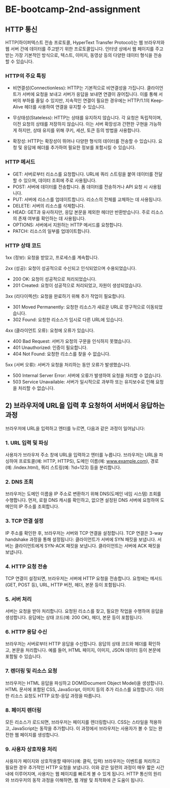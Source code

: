 # BE-bootcamp-2nd-assignment


## HTTP 통신
HTTP(하이퍼텍스트 전송 프로토콜, HyperText Transfer Protocol)는 웹 브라우저와 웹 서버 간에 데이터를 주고받기 위한 프로토콜입니다. 인터넷 상에서 웹 페이지를 주고받는 가장 기본적인 방식으로, 텍스트, 이미지, 동영상 등의 다양한 데이터 형식을 전송할 수 있습니다.

### HTTP의 주요 특징
- 비연결성(Connectionless): HTTP는 기본적으로 비연결성을 가집니다. 클라이언트가 서버에 요청을 보내고 서버가 응답을 보내면 연결이 끊어집니다. 이를 통해 서버의 부하를 줄일 수 있지만, 지속적인 연결이 필요한 경우에는 HTTP/1.1의 Keep-Alive 헤더를 사용하여 연결을 유지할 수 있습니다.

- 무상태성(Stateless): HTTP는 상태를 유지하지 않습니다. 각 요청은 독립적이며, 이전 요청의 상태를 저장하지 않습니다. 이는 서버 확장성과 간편한 구현을 가능하게 하지만, 상태 유지를 위해 쿠키, 세션, 토큰 등의 방법을 사용합니다.

- 확장성: HTTP는 확장성이 뛰어나 다양한 형식의 데이터를 전송할 수 있습니다. 요청 및 응답에 헤더를 추가하여 필요한 정보를 포함시킬 수 있습니다.

### HTTP 메서드
- GET: 서버로부터 리소스를 요청합니다. URL에 쿼리 스트링을 붙여 데이터를 전달할 수 있으며, 데이터 조회에 주로 사용됩니다.
- POST: 서버에 데이터를 전송합니다. 폼 데이터를 전송하거나 API 요청 시 사용됩니다.
- PUT: 서버에 리소스를 업데이트합니다. 리소스의 전체를 교체하는 데 사용됩니다.
- DELETE: 서버의 리소스를 삭제합니다.
- HEAD: GET과 유사하지만, 응답 본문을 제외한 헤더만 반환받습니다. 주로 리소스의 존재 여부를 확인하는 데 사용됩니다.
- OPTIONS: 서버에서 지원하는 HTTP 메서드를 요청합니다.
- PATCH: 리소스의 일부를 업데이트합니다.

### HTTP 상태 코드
1xx (정보): 요청을 받았고, 프로세스를 계속합니다.

2xx (성공): 요청이 성공적으로 수신되고 인식되었으며 수용되었습니다.
- 200 OK: 요청이 성공적으로 처리되었습니다.
- 201 Created: 요청이 성공적으로 처리되었고, 자원이 생성되었습니다.

3xx (리다이렉션): 요청을 완료하기 위해 추가 작업이 필요합니다.
- 301 Moved Permanently: 요청한 리소스가 새로운 URL로 영구적으로 이동되었습니다.
- 302 Found: 요청한 리소스가 임시로 다른 URL에 있습니다.

4xx (클라이언트 오류): 요청에 오류가 있습니다.
- 400 Bad Request: 서버가 요청의 구문을 인식하지 못했습니다.
- 401 Unauthorized: 인증이 필요합니다.
- 404 Not Found: 요청한 리소스를 찾을 수 없습니다.

5xx (서버 오류): 서버가 요청을 처리하는 동안 오류가 발생했습니다.
- 500 Internal Server Error: 서버에 오류가 발생하여 요청을 처리할 수 없습니다.
- 503 Service Unavailable: 서버가 일시적으로 과부하 또는 유지보수로 인해 요청을 처리할 수 없습니다.

## 2) 브라우저에 URL을 입력 후 요청하여 서버에서 응답하는 과정
브라우저에 URL을 입력하고 엔터를 누르면, 다음과 같은 과정이 일어납니다:

### 1. URL 입력 및 파싱
사용자가 브라우저 주소 창에 URL을 입력하고 엔터를 누릅니다.
브라우저는 URL을 파싱하여 프로토콜(예: HTTP, HTTPS), 도메인 이름(예: www.example.com), 경로(예: /index.html), 쿼리 스트링(예: ?id=123) 등을 분리합니다.

### 2. DNS 조회
브라우저는 도메인 이름을 IP 주소로 변환하기 위해 DNS(도메인 네임 시스템) 조회를 수행합니다.
먼저, 로컬 DNS 캐시를 확인하고, 없으면 설정된 DNS 서버에 요청하여 도메인의 IP 주소를 조회합니다.

### 3. TCP 연결 설정
IP 주소를 확인한 후, 브라우저는 서버와 TCP 연결을 설정합니다.
TCP 연결은 3-way handshake 과정을 통해 설정됩니다:
클라이언트가 서버에 SYN 패킷을 보냅니다.
서버는 클라이언트에게 SYN-ACK 패킷을 보냅니다.
클라이언트는 서버에 ACK 패킷을 보냅니다.

### 4. HTTP 요청 전송
TCP 연결이 설정되면, 브라우저는 서버에 HTTP 요청을 전송합니다.
요청에는 메서드(GET, POST 등), URL, HTTP 버전, 헤더, 본문 등이 포함됩니다.

### 5. 서버 처리
서버는 요청을 받아 처리합니다. 요청된 리소스를 찾고, 필요한 작업을 수행하여 응답을 생성합니다.
응답에는 상태 코드(예: 200 OK), 헤더, 본문 등이 포함됩니다.

### 6. HTTP 응답 수신
브라우저는 서버로부터 HTTP 응답을 수신합니다.
응답의 상태 코드와 헤더를 확인하고, 본문을 처리합니다. 예를 들어, HTML 페이지, 이미지, JSON 데이터 등이 본문에 포함될 수 있습니다.
### 7. 렌더링 및 리소스 요청
브라우저는 HTML 응답을 파싱하고 DOM(Document Object Model)을 생성합니다.
HTML 문서에 포함된 CSS, JavaScript, 이미지 등의 추가 리소스를 요청합니다.
이러한 리소스 요청도 HTTP 요청-응답 과정을 따릅니다.

### 8. 페이지 렌더링
모든 리소스가 로드되면, 브라우저는 페이지를 렌더링합니다.
CSS는 스타일을 적용하고, JavaScript는 동작을 추가합니다. 이 과정에서 브라우저는 사용자가 볼 수 있는 완전한 웹 페이지를 생성합니다.

### 9. 사용자 상호작용 처리
사용자가 페이지와 상호작용할 때마다(예: 클릭, 입력) 브라우저는 이벤트를 처리하고 필요한 경우 추가적인 HTTP 요청을 보냅니다.
이와 같은 일련의 과정이 매우 짧은 시간 내에 이루어지며, 사용자는 웹 페이지를 빠르게 볼 수 있게 됩니다. HTTP 통신의 원리와 브라우저의 동작 과정을 이해하면, 웹 개발 및 최적화에 큰 도움이 됩니다.
